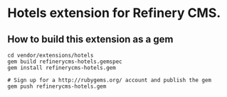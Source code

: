 # Hotels extension for Refinery CMS.

## How to build this extension as a gem

    cd vendor/extensions/hotels
    gem build refinerycms-hotels.gemspec
    gem install refinerycms-hotels.gem

    # Sign up for a http://rubygems.org/ account and publish the gem
    gem push refinerycms-hotels.gem